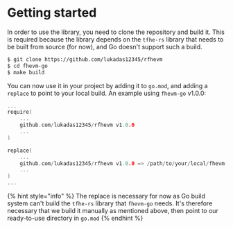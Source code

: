 # Getting started

In order to use the library, you need to clone the repository and build it. This is required because the library depends on the `tfhe-rs` library that needs to be built from source (for now), and Go doesn't support such a build.

```bash
$ git clone https://github.com/lukadas12345/rfhevm
$ cd fhevm-go
$ make build
```

You can now use it in your project by adding it to `go.mod`, and adding a `replace` to point to your local build. An example using `fhevm-go` v1.0.0:

```go
...
require(
    ...
    github.com/lukadas12345/rfhevm v1.0.0
    ...
)

replace(
    ...
    github.com/lukadas12345/rfhevm v1.0.0 => /path/to/your/local/fhevm-go
    ...
)
...
```

{% hint style="info" %}
The replace is necessary for now as Go build system can't build the `tfhe-rs` library that `fhevm-go` needs. It's therefore necessary that we build it manually as mentioned above, then point to our ready-to-use directory in `go.mod`
{% endhint %}
